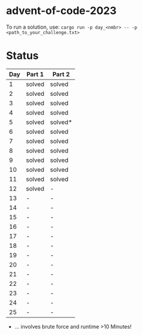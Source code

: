 # advent-of-code-2023

To run a solution, use: `cargo run -p day_<nmbr> -- -p <path_to_your_challenge.txt>`

# Status

| Day | Part 1 | Part 2  |
|-----|--------|---------|
| 1   | solved | solved  |
| 2   | solved | solved  |
| 3   | solved | solved  |
| 4   | solved | solved  |
| 5   | solved | solved* |
| 6   | solved | solved  |
| 7   | solved | solved  |
| 8   | solved | solved  |
| 9   | solved | solved  |
| 10  | solved | solved  |
| 11  | solved | solved  |
| 12  | solved | -       |
| 13  | -      | -       |
| 14  | -      | -       |
| 15  | -      | -       |
| 16  | -      | -       |
| 17  | -      | -       |
| 18  | -      | -       |
| 19  | -      | -       |
| 20  | -      | -       |
| 21  | -      | -       |
| 22  | -      | -       |
| 23  | -      | -       |
| 24  | -      | -       |
| 25  | -      | -       |

* ... involves brute force and runtime >10 Minutes!